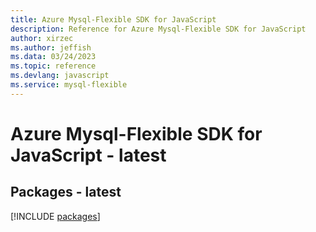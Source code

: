 ```yaml
---
title: Azure Mysql-Flexible SDK for JavaScript
description: Reference for Azure Mysql-Flexible SDK for JavaScript
author: xirzec
ms.author: jeffish
ms.data: 03/24/2023
ms.topic: reference
ms.devlang: javascript
ms.service: mysql-flexible
---
```

# Azure Mysql-Flexible SDK for JavaScript - latest
## Packages - latest
[!INCLUDE [packages](mysql-flexible-index.md)]